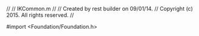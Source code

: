 //
//  IKCommon.m
//
//  Created by rest builder on 09/01/14.
//  Copyright (c) 2015. All rights reserved.
//

#import <Foundation/Foundation.h>

